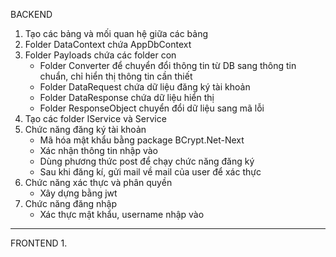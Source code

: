 BACKEND
1. Tạo các bảng và mối quan hệ giữa các bảng
2. Folder DataContext chứa AppDbContext
3. Folder Payloads chứa các folder con
   - Folder Converter để chuyển đổi thông tin từ DB sang thông tin chuẩn, chỉ hiển thị thông tin cần thiết
   - Folder DataRequest chứa dữ liệu đăng ký tài khoản
   - Folder DataResponse chứa dữ liệu hiển thị
   - Folder ResponseObject chuyển đổi dữ liệu sang mã lỗi
4. Tạo các folder IService và Service
5. Chức năng đăng ký tài khoản
   - Mã hóa mật khẩu bằng package BCrypt.Net-Next
   - Xác nhận thông tin nhập vào
   - Dùng phương thức post để chạy chức năng đăng ký
   - Sau khi đăng kí, gửi mail về mail của user để xác thực
6. Chức năng xác thực và phân quyền
   - Xây dựng bằng jwt
7. Chức năng đăng nhập
   - Xác thực mật khẩu, username nhập vào
------------------------------------------------------------------------------------------------------------
FRONTEND
1.
